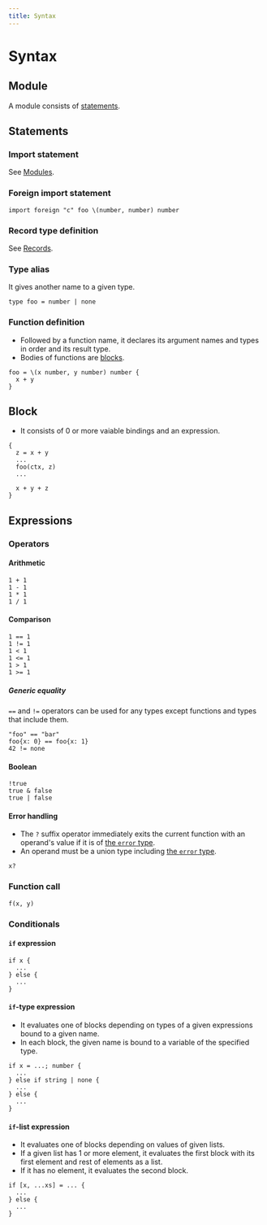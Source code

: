 ```yaml
---
title: Syntax
---
```


# Syntax

## Module

A module consists of [statements](#statements).

## Statements

### Import statement

See [Modules](../modules).

### Foreign import statement

```pen
import foreign "c" foo \(number, number) number
```

### Record type definition

See [Records](../types#records).

### Type alias

It gives another name to a given type.

```pen
type foo = number | none
```

### Function definition

- Followed by a function name, it declares its argument names and types in order and its result type.
- Bodies of functions are [blocks](#block).

```pen
foo = \(x number, y number) number {
  x + y
}
```

## Block

- It consists of 0 or more vaiable bindings and an expression.

```pen
{
  z = x + y
  ...
  foo(ctx, z)
  ...

  x + y + z
}
```

## Expressions

### Operators

#### Arithmetic

```pen
1 + 1
1 - 1
1 * 1
1 / 1
```

#### Comparison

```pen
1 == 1
1 != 1
1 < 1
1 <= 1
1 > 1
1 >= 1
```

##### Generic equality

`==` and `!=` operators can be used for any types except functions and types that include them.

```pen
"foo" == "bar"
foo{x: 0} == foo{x: 1}
42 != none
```

#### Boolean

```pen
!true
true & false
true | false
```

#### Error handling

- The `?` suffix operator immediately exits the current function with an operand's value if it is of [the `error` type][error-type].
- An operand must be a union type including [the `error` type][error-type].

```
x?
```

[error-type]: ../built-ins#error

### Function call

```pen
f(x, y)
```

### Conditionals

#### `if` expression

```pen
if x {
  ...
} else {
  ...
}
```

#### `if`-type expression

- It evaluates one of blocks depending on types of a given expressions bound to a given name.
- In each block, the given name is bound to a variable of the specified type.

```pen
if x = ...; number {
  ...
} else if string | none {
  ...
} else {
  ...
}
```

#### `if`-list expression

- It evaluates one of blocks depending on values of given lists.
- If a given list has 1 or more element, it evaluates the first block with its first element and rest of elements as a list.
- If it has no element, it evaluates the second block.

```pen
if [x, ...xs] = ... {
  ...
} else {
  ...
}
```
